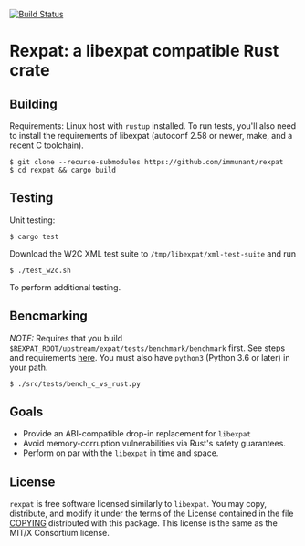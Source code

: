 [![Build Status](https://dev.azure.com/immunant/rexpat/_apis/build/status/immunant.rexpat?branchName=master)](https://dev.azure.com/immunant/rexpat/_build/latest?definitionId=2&branchName=master)

# Rexpat: a libexpat compatible Rust crate

## Building

Requirements: Linux host with `rustup` installed. To run tests, you'll also need to install the requirements of libexpat (autoconf 2.58 or newer, make, and a recent C toolchain).

    $ git clone --recurse-submodules https://github.com/immunant/rexpat
    $ cd rexpat && cargo build

## Testing
Unit testing:    
    
    $ cargo test

Download the W2C XML test suite to `/tmp/libexpat/xml-test-suite` and run

    $ ./test_w2c.sh 

To perform additional testing. 

## Bencmarking

*NOTE:* Requires that you build `$REXPAT_ROOT/upstream/expat/tests/benchmark/benchmark` first. See steps and requirements [here](https://github.com/libexpat/libexpat/). You must also have `python3` (Python 3.6 or later) in your path.

    $ ./src/tests/bench_c_vs_rust.py

## Goals

- Provide an ABI-compatible drop-in replacement for `libexpat`
- Avoid memory-corruption vulnerabilities via Rust's safety guarantees.
- Perform on par with the `libexpat` in time and space.


## License

`rexpat` is free software licensed similarly to `libexpat`. You may copy, distribute, and modify it under the terms of the License contained in the file [COPYING](https://github.com/immunant/rexpat/blob/master/COPYING) distributed with this package. This license is the same as the MIT/X Consortium license.
